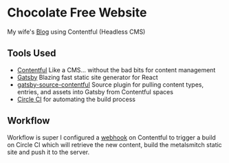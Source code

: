 # Chocolate Free Website
My wife's [Blog](http://chocolate-free.com/) using Contentful (Headless CMS) 

## Tools Used
* [Contentful](http://contentful.com) Like a CMS... without the bad bits for content management
* [Gatsby](https://www.gatsbyjs.org) Blazing fast static site generator for React 
* [gatsby-source-contentful](https://github.com/gatsbyjs/gatsby/tree/master/packages/gatsby-source-contentful) Source plugin for pulling content types, entries, and assets into Gatsby from Contentful spaces
* [Circle CI](https://circleci.com/) for automating the build process

## Workflow

Workflow is super I configured a [webhook](https://www.contentful.com/developers/docs/concepts/webhooks/) on Contentful to trigger a build on Circle CI which will retrieve the new content, build the metalsmitch static site and push it to the server.
